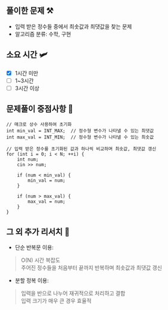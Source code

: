 ## 풀이한 문제 ⚒️
- 입력 받은 정수들 중에서 최솟값과 최댓값을 찾는 문제
- 알고리즘 분류: 수학, 구현

## 소요 시간 🛩️
- [X] 1시간 미만
- [ ] 1~3시간
- [ ] 3시간 이상

## 문제풀이 중점사항 🤔
```
// 매크로 상수 사용하여 초기화
int min_val = INT_MAX;	// 정수형 변수가 나타낼 수 있는 최댓값
int max_val = INT_MIN;	// 정수형 변수가 나타낼 수 있는 최솟값

// 입력 받은 정수를 초기화된 값과 하나씩 비교하며 최솟값, 최댓값 갱신
for (int i = 0; i < N; ++i) {
    int num;
    cin >> num;

    if (num < min_val) {
        min_val = num;
    }

    if (num > max_val) {
        max_val = num;
    }
}
```

## 그 외 추가 리서치 🚀
- 단순 반복문 이용:
>O(N) 시간 복잡도<br>주어진 정수들을 처음부터 끝까지 반복하며 최솟값과 최댓값 갱신
- 분할 정복 이용:
>입력을 반으로 나누어 재귀적으로 처리하고 결합<br>입력 크기가 매우 큰 경우 효율적
